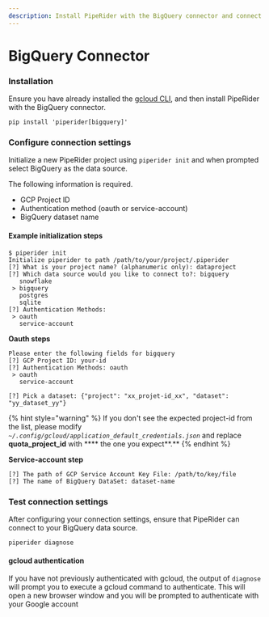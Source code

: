 ```yaml
---
description: Install PipeRider with the BigQuery connector and connect to a data source.
---
```


# BigQuery Connector

### Installation

Ensure you have already installed the [gcloud CLI](https://cloud.google.com/sdk/docs/install), and then install PipeRider with the BigQuery connector.

```
pip install 'piperider[bigquery]'
```

### Configure connection settings

Initialize a new PipeRider project using `piperider init` and when prompted select BigQuery as the data source.

The following information is required.

* GCP Project ID
* Authentication method (oauth or service-account)
* BigQuery dataset name

#### Example initialization steps

```
$ piperider init
Initialize piperider to path /path/to/your/project/.piperider
[?] What is your project name? (alphanumeric only): dataproject
[?] Which data source would you like to connect to?: bigquery
   snowflake
 > bigquery
   postgres
   sqlite
[?] Authentication Methods:
 > oauth
   service-account
```

**Oauth steps**

```
Please enter the following fields for bigquery
[?] GCP Project ID: your-id
[?] Authentication Methods: oauth
 > oauth
   service-account

[?] Pick a dataset: {"project": "xx_projet-id_xx", "dataset": "yy_dataset_yy"}
```

{% hint style="warning" %}
If you don't see the expected project-id from the list, please modify _`~/.config/gcloud/application_default_credentials.json`_ and replace **quota\_project\_id** with \*\*\*\* the one you expect\*\*.\*\*
{% endhint %}

**Service-account step**

```
[?] The path of GCP Service Account Key File: /path/to/key/file
[?] The name of BigQuery DataSet: dataset-name
```

### Test connection settings

After configuring your connection settings, ensure that PipeRider can connect to your BigQuery data source.

```
piperider diagnose
```

#### gcloud authentication

If you have not previously authenticated with gcloud, the output of `diagnose` will prompt you to execute a gcloud command to authenticate. This will open a new browser window and you will be prompted to authenticate with your Google account
